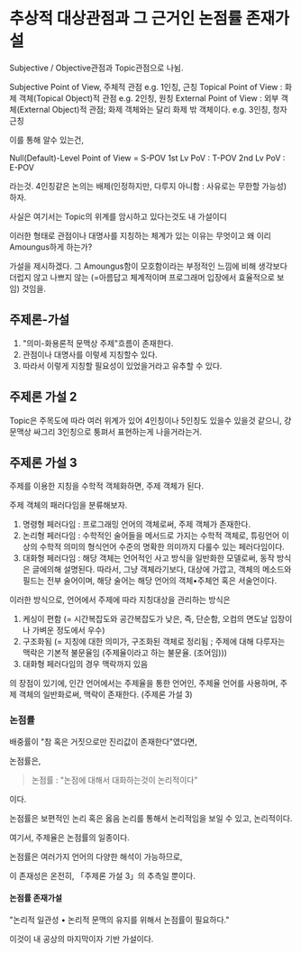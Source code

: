 # 추상적 대상관점과 그 근거인 논점률 존재가설

Subjective / Objective관점과 Topic관점으로 나뉨.

Subjective Point of View, 주체적 관점
e.g. 1인칭, 근칭
Topical Point of View : 화제 객체(Topical Object)적 관점
e.g. 2인칭, 원칭
External Point of View : 외부 객체(External Object)적 관점; 화제 객체와는 달리 화제 밖 객체이다.
e.g. 3인칭, 청자 근칭

이를 통해 알수 있는건,

Null(Default)-Level Point of View = S-POV
1st Lv PoV : T-POV
2nd Lv PoV : E-POV

라는것. 4인칭같은 논의는 배제(인정하지만, 다루지 아니함 : 사유로는 무한할 가능성)하자.

사실은 여기서는 Topic의 위계를 암시하고 있다는것도 내 가설이디

이러한 형태로 관점이나 대명사를 지칭하는 체계가 있는 이유는 무엇이고 왜 이리 Amoungus하게 하는가?

가설을 제시하겠다. 그 Amoungus함이 모호함이라는 부정적인 느낌에 비해 생각보다 더럽지 않고 나쁘지 않는 (=아름답고 체계적이며 프로그래머 입장에서 효율적으로 보임) 것임을.

## 주제론-가설

1. "의미-화용론적 문맥상 주제"흐름이 존재한다.
2. 관점이나 대명사를 이렇세 지칭할수 있다.
3. 따라서 이렇게 지칭할 필요성이 있었을거라고 유추할 수 있다.

## 주제론 가설 2

Topic은 주목도에 따라 여러 위계가 있어 4인칭이나 5인칭도 있을수 있을것 같으니, 걍 문맥상 싸그리 3인칭으로 퉁펴서 표현하는게 나을거라는거.

## 주제론 가설 3

주제를 이용한 지칭을 수학적 객체화하면, 주제 객체가 된다.

주제 객체의 패러다임을 분류해보자.

1. 명령형 페러다임 : 프로그래밍 언어의 객체로써, 주제 객체가 존재한다.
2. 논리형 페러다임 : 수학적인 술어들을 메서드로 가지는 수학적 객체로, 튜링언어 이상의 수학적 의미의 형식언어 수준의 명확한 의미까지 다룰수 있는 페러다임이다.
3. 대화형 페러다임 : 해당 객체는 언어적인 사고 방식을 일반화한 모델로써, 동작 방식은 글에의해 설명된다. 따라서, 그냥 객체라기보다, 대상에 가깝고, 객체의 메소드와 필드는 전부 술어이며, 해당 술어는 해당 언어의 객체•주체언 혹은 서술언이다.

이러한 방식으로, 언어에서 주제에 따라 지칭대상을 관리하는 방식은

1. 케싱이 편함 (= 시간복잡도와 공간복잡도가 낮은, 즉, 단순함, 오컴의 면도날 입장이나 가벼운 정도에서 우수)
2. 구조화됨 (= 지칭에 대한 의미가, 구조화된 객체로 정리됨 ; 주제에 대해 다루자는 맥락은 기본적 불문율임 (주제율이라고 하는 불문율. (조어임)))
2. 대화형 페러다임의 경우 맥락까지 있음

의 장점이 있기에, 인간 언어에서는 주제율을 통한 언어인, 주제율 언어를 사용하며,
주제 객체의 일반화로써, 맥락이 존재한다. (주제론 가설 3)

### 논점률

배중률이 "참 혹은 거짓으로만 진리값이 존재한다"였다면,

논점률은,

>
> 논점률 : "논점에 대해서 대화하는것이 논리적이다"
> 

이다.

논점률은 보편적인 논리 혹은 옳음 논리를 통해서 논리적임을 보일 수 있고, 논리적이다.

여기서, 주제율은 논점률의 일종이다.

논점률은 여러가지 언어의 다양한 해석이 가능하므로,

이 존재성은 온전히, 「주제론 가설 3」의 추측일 뿐이다.

#### 논점률 존재가설

"논리적 일관성 • 논리적 문맥의 유지를 위해서 논점률이 필요하다."

이것이 내 공상의 마지막이자 기반 가설이다.